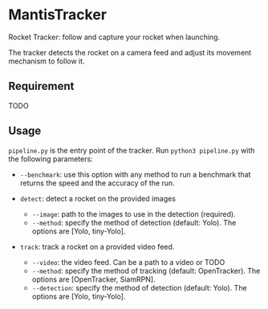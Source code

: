 # MantisTracker

Rocket Tracker: follow and capture your rocket when launching.

The tracker detects the rocket on a camera feed and adjust its movement mechanism to follow it. 

## Requirement

TODO

## Usage

`pipeline.py` is the entry point of the tracker. Run `python3 pipeline.py` with the following parameters:

- `--benchmark`: use this option with any method to run a benchmark that returns the speed and the accuracy of the run.

- `detect`: detect a rocket on the provided images

  - `--image`: path to the images to use in the detection (required).
  - `--method`: specify the method of detection (default: Yolo). The options are [Yolo, tiny-Yolo].

- `track`: track a rocket on a provided video feed.

  - `--video`: the video feed. Can be a path to a video or TODO
  - `--method`: specify the method of tracking (default: OpenTracker). The options are [OpenTracker, SiamRPN].
  - `--detection`: specify the method of detection (default: Yolo). The options are [Yolo, tiny-Yolo].